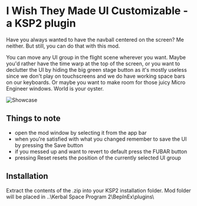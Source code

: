 # I Wish They Made UI Customizable - a KSP2 plugin

Have you always wanted to have the navball centered on the screen? Me neither. But still, you can do that with this mod.

You can move any UI group in the flight scene wherever you want. Maybe you'd rather have the time warp at the top of the screen, or you want to declutter the UI by hiding the big green stage button as it's mostly useless since we don't play on touchscreens and we do have working space bars on our keyboards. Or maybe you want to make room for those juicy Micro Engineer windows. World is your oyster.

![Showcase](https://i.imgur.com/giN56Z3.gif)


## Things to note
- open the mod window by selecting it from the app bar
- when you're satisfied with what you changed remember to save the UI by pressing the Save button
- if you messed up and want to revert to default press the FUBAR button
- pressing Reset resets the position of the currently selected UI group

## Installation
Extract the contents of the .zip into your KSP2 installation folder.
Mod folder will be placed in ..\Kerbal Space Program 2\BepInEx\plugins\
